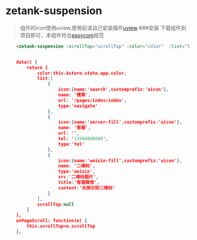 # zetank-suspension
>组件的icon使用uview,使用前请自己安装插件[uview](https://www.uviewui.com/components/install.html)
###安装
下载组件到项目即可，本组件符合[easycom](https://uniapp.dcloud.io/collocation/pages?id=easycom)规范

```html
	<zetank-suspension :scrollTop="scrollTop" :color="color"  :list="list"></zetank-suspension>

```

```json

	data() {
		return {
			color:this.$store.state.app.color,
			list:[
				{
					icon:{name:'search',customprefix:'uicon'},
					name: '搜索',
					url: '/pages/index/index',
					type:'navigate'
				},
				{
					icon:{name:'server-fill',customprefix:'uicon'},
					name: '客服',
					url: '',
					tel: '13988888888',
					type:'tel'
				},
				{
					icon:{name:'weixin-fill',customprefix:'uicon'},
					name: '二维码',
					type:'weixin',
					src:'二维码图片',
					title:'客服微信',
					content:'长按识别二维码'
				}
			],
			scrollTop:null
		}
	},
	onPageScroll: function(e) {
		this.scrollTop=e.scrollTop
	},
	
```
